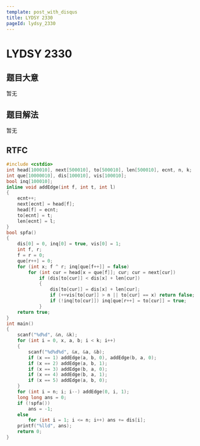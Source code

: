 ```yaml
---
template: post_with_disqus
title: LYDSY 2330
pageId: lydsy_2330
---
```


# LYDSY 2330
<span id="poem"></span><script>$(function(){$.ajax('/api/poem?rnd='+Date.now()+Math.random()).done(function(data){$('#poem').text(data);});});</script>
## 题目大意
暂无

## 题目解法
暂无

## RTFC

```cpp
#include <cstdio>
int head[100010], next[500010], to[500010], len[500010], ecnt, n, k;
int que[10000010], dis[100010], vis[100010];
bool inq[100010];
inline void addEdge(int f, int t, int l)
{
    ecnt++;
    next[ecnt] = head[f];
    head[f] = ecnt;
    to[ecnt] = t;
    len[ecnt] = l;
}
bool spfa()
{
    dis[0] = 0, inq[0] = true, vis[0] = 1;
    int f, r;
    f = r = 0;
    que[r++] = 0;
    for (int x; f ^ r; inq[que[f++]] = false)
        for (int cur = head[x = que[f]]; cur; cur = next[cur])
            if (dis[to[cur]] < dis[x] + len[cur])
            {
                dis[to[cur]] = dis[x] + len[cur];
                if (++vis[to[cur]] > n || to[cur] == x) return false;
                if (!inq[to[cur]]) inq[que[r++] = to[cur]] = true;
            }
    return true;
}
int main()
{
    scanf("%d%d", &n, &k);
    for (int i = 0, x, a, b; i < k; i++)
    {
        scanf("%d%d%d", &x, &a, &b);
        if (x == 1) addEdge(a, b, 0), addEdge(b, a, 0);
        if (x == 2) addEdge(a, b, 1);
        if (x == 3) addEdge(b, a, 0);
        if (x == 4) addEdge(b, a, 1);
        if (x == 5) addEdge(a, b, 0);
    }
    for (int i = n; i; i--) addEdge(0, i, 1);
    long long ans = 0;
    if (!spfa())
        ans = -1;
    else
        for (int i = 1; i <= n; i++) ans += dis[i];
    printf("%lld", ans);
    return 0;
}
```
<div id="__comment"></div>
